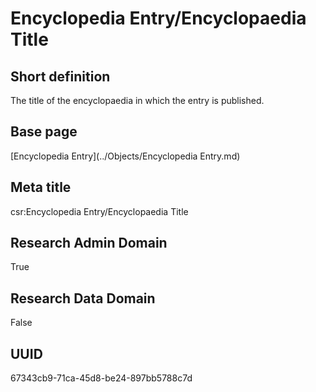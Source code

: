 # Encyclopedia Entry/Encyclopaedia Title
## Short definition
The title of the encyclopaedia in which the entry is published.
## Base page
[Encyclopedia Entry](../Objects/Encyclopedia Entry.md)
## Meta title
csr:Encyclopedia Entry/Encyclopaedia Title
## Research Admin Domain
True
## Research Data Domain
False
## UUID
67343cb9-71ca-45d8-be24-897bb5788c7d

